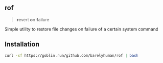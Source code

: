 ## rof

> **r**evert **o**n **f**ailure

Simple utility to restore file changes on failure of a certain system command

## Installation

```sh
curl -sf https://goblin.run/github.com/barelyhuman/rof | bash
```

